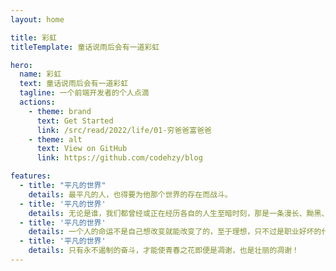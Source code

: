 ```yaml
---
layout: home

title: 彩虹
titleTemplate: 童话说雨后会有一道彩虹

hero:
  name: 彩虹
  text: 童话说雨后会有一道彩虹
  tagline: 一个前端开发者的个人点滴
  actions:
    - theme: brand
      text: Get Started
      link: /src/read/2022/life/01-穷爸爸富爸爸
    - theme: alt
      text: View on GitHub
      link: https://github.com/codehzy/blog

features:
  - title: "平凡的世界"
    details: 最平凡的人，也得要为他那个世界的存在而战斗。
  - title: '平凡的世界'
    details: 无论是谁，我们都曾经或正在经历各自的人生至暗时刻，那是一条漫长、黝黑、阴冷、令人绝望的隧道。
  - title: '平凡的世界'
    details: 一个人的命运不是自己想改变就能改变了的，至于理想，只不过是职业好坏的代名词罢了
  - title: '平凡的世界'
    details: 只有永不遏制的奋斗，才能使青春之花即便是凋谢，也是壮丽的凋谢！
---
```

